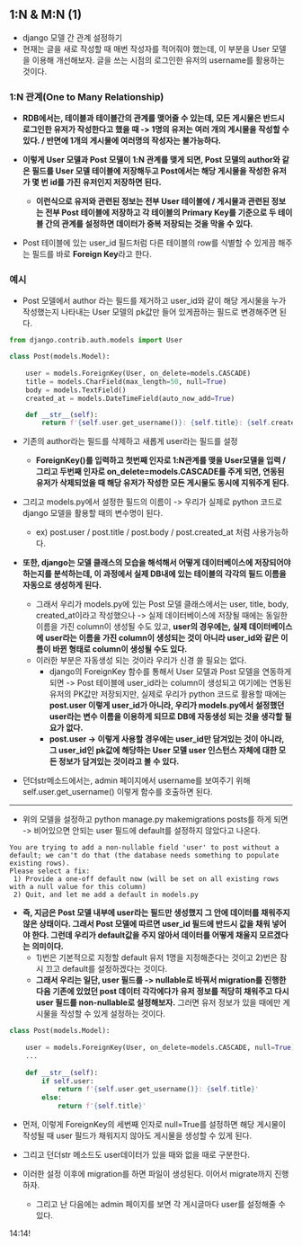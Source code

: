 ## 1:N & M:N (1)
- django 모델 간 관계 설정하기
- 현재는 글을 새로 작성할 때 매번 작성자를 적어줘야 했는데, 이 부분을 User 모델을 이용해 개선해보자. 글을 쓰는 시점의 로그인한 유저의 username를 활용하는 것이다.


### 1:N 관계(One to Many Relationship)
- **RDB에서는, 테이블과 테이블간의 관계를 맺어줄 수 있는데, 모든 게시물은 반드시 로그인한 유저가 작성한다고 했을 때 -> 1명의 유저는 여러 개의 게시물을 작성할 수 있다. / 반면에 1개의 게시물에 여러명의 작성자는 불가능하다.**
- **이렇게 User 모델과 Post 모델이 1:N 관계를 맺게 되면, Post 모델의 author와 같은 필드를 User 모델 테이블에 저장해두고 Post에서는 해당 게시물을 작성한 유저가 몇 번 id를 가진 유저인지 저장하면 된다.**
  - **이런식으로 유저와 관련된 정보는 전부 User 테이블에 / 게시물과 관련된 정보는 전부 Post 테이블에 저장하고 각 테이블의 Primary Key를 기준으로 두 테이블 간의 관계를 설정하면 데이터가 중복 저장되는 것을 막을 수 있다.**

- Post 테이블에 있는 user_id 필드처럼 다른 테이블의 row를 식별할 수 있게끔 해주는 필드를 바로 **Foreign Key**라고 한다.



### 예시
- Post 모델에서 author 라는 필드를 제거하고 user_id와 같이 해당 게시물을 누가 작성했는지 나타내는 User 모델의 pk값만 들어 있게끔하는 필드로 변경해주면 된다.

```python
from django.contrib.auth.models import User

class Post(models.Model):
    
    user = models.ForeignKey(User, on_delete=models.CASCADE)
    title = models.CharField(max_length=50, null=True)
    body = models.TextField()
    created_at = models.DateTimeField(auto_now_add=True)

    def __str__(self):
        return f'{self.user.get_username()}: {self.title}: {self.created_at}'
```

- 기존의 author라는 필드를 삭제하고 새롭게 user라는 필드를 설정
  - **ForeignKey()를 입력하고 첫번째 인자로 1:N관계를 맺을 User모델을 입력 / 그리고 두번째 인자로 on_delete=models.CASCADE를 주게 되면, 연동된 유저가 삭제되었을 때 해당 유저가 작성한 모든 게시물도 
    동시에 지워주게 된다.**
    
- 그리고 models.py에서 설정한 필드의 이름이 -> 우리가 실제로 python 코드로 django 모델을 활용할 때의 변수명이 된다. 
  - ex) post.user / post.title / post.body / post.created_at 처럼 사용가능하다.

- **또한, django는 모델 클래스의 모습을 해석해서 어떻게 데이터베이스에 저장되어야 하는지를 분석하는데, 이 과정에서 실제 DB내에 있는 테이블의 각각의 필드 이름을 자동으로 생성하게 된다.**
  - 그래서 우리가 models.py에 있는 Post 모델 클래스에서는 user, title, body, created_at이라고 작성했으나 -> 실제 데이터베이스에 저장될 때에는 동일한 이름을 가진 column이 생성될 수도 있고, 
    **user의 경우에는, 실제 데이터베이스에 user라는 이름을 가진 column이 생성되는 것이 아니라 user_id와 같은 이름이 바뀐 형태로 column이 생성될 수도 있다.**
  - 이러한 부분은 자동생성 되는 것이라 우리가 신경 쓸 필요는 없다.
    - django의 ForeignKey 함수를 통해서 User 모델과 Post 모델을 연동하게 되면 -> Post 테이블에 user_id라는 column이 생성되고 여기에는 연동된 유저의 PK값만 저장되지만, 실제로 우리가 python 코드로
      활용할 때에는 **post.user 이렇게 user_id가 아니라, 우리가 models.py에서 설정했던 user라는 변수 이름을 이용하게 되므로 DB에 자동생성 되는 것을 생각할 필요가 없다.**
    - **post.user -> 이렇게 사용할 경우에는 user_id만 담겨있는 것이 아니라, 그 user_id인 pk값에 해당하는 User 모델 user 인스턴스 자체에 대한 모든 정보가 담겨있는 것이라고 볼 수 있다.**

- 던더str메소드에서는, admin 페이지에서 username를 보여주기 위해 self.user.get_username() 이렇게 함수를 호출하면 된다.

* * *
- 위의 모델을 설정하고 python manage.py makemigrations posts를 하게 되면 -> 비어있으면 안되는 user 필드에 default를 설정하지 않았다고 나온다. 
```terminal
You are trying to add a non-nullable field 'user' to post without a default; we can't do that (the database needs something to populate existing rows).
Please select a fix:
 1) Provide a one-off default now (will be set on all existing rows with a null value for this column)
 2) Quit, and let me add a default in models.py
 ```

- **즉, 지금은 Post 모델 내부에 user라는 필드만 생성했지 그 안에 데이터를 채워주지 않은 상태이다. 그래서 Post 모델에 따르면 user_id 필드에 반드시 값을 채워 넣어야 한다. 그런데 우리가 default값을 주지 않아서 데이터를 어떻게 채울지 모르겠다는 의미이다.**
  - 1)번은 기본적으로 지정할 default 유저 1명을 지정해준다는 것이고 2)번은 잠시 끄고 default를 설정하겠다는 것이다. 
  - **그래서 우리는 일단, user 필드를 -> nullable로 바꿔서 migration를 진행한 다음 기존에 있었던 post 데이터 각각에다가 유저 정보를 적당히 채워주고 다시 user 필드를 non-nullable로 설정해보자.** 그러면 유저 정보가 있을 때에만 게시물을 작성할 수 있게 설정하는 것이다.

```python
class Post(models.Model):
    
    user = models.ForeignKey(User, on_delete=models.CASCADE, null=True)
    ...
    
    def __str__(self):
        if self.user:                     
            return f'{self.user.get_username()}: {self.title}'
        else:
            return f'{self.title}'
```

- 먼저, 이렇게 ForeignKey의 세번째 인자로 null=True를 설정하면 해당 게시물이 작성될 때 user 필드가 채워지지 않아도 게시물을 생성할 수 있게 된다.
- 그리고 던더str 메소드도 user데이터가 있을 때와 없을 때로 구분한다.

- 이러한 설정 이후에 migration를 하면 파일이 생성된다. 이어서 migrate까지 진행하자.
  - 그리고 난 다음에는 admin 페이지를 보면 각 게시글마다 user를 설정해줄 수 있다.


14:14!
